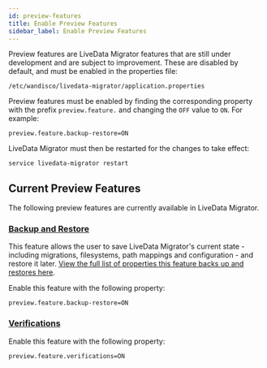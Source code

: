 ```yaml
---
id: preview-features
title: Enable Preview Features
sidebar_label: Enable Preview Features
---
```


Preview features are LiveData Migrator features that are still under development and are subject to improvement. These are disabled by default, and must be enabled in the properties file:

`/etc/wandisco/livedata-migrator/application.properties`

Preview features must be enabled by finding the corresponding property with the prefix `preview.feature.` and changing the `OFF` value to `ON`. For example:

```
preview.feature.backup-restore=ON
```

LiveData Migrator must then be restarted for the changes to take effect:

`service livedata-migrator restart`

## Current Preview Features

The following preview features are currently available in LiveData Migrator.

### [Backup and Restore](./backup-and-restore.md)

This feature allows the user to save LiveData Migrator's current state - including migrations, filesystems, path mappings and configuration - and restore it later. [View the full list of properties this feature backs up and restores here](./backup-and-restore).

Enable this feature with the following property:

`preview.feature.backup-restore=ON`

### [Verifications](./verifications.md)

<!--Documentation pending-->

Enable this feature with the following property:

`preview.feature.verifications=ON`
